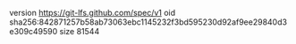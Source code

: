 version https://git-lfs.github.com/spec/v1
oid sha256:842871257b58ab73063ebc1145232f3bd595230d92af9ee29840d3e309c49590
size 81544
